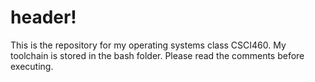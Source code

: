 # header!
This is the repository for my operating systems class CSCI460. My toolchain is
stored in the bash folder. Please read the comments before executing.
